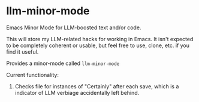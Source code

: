 # llm-minor-mode
Emacs Minor Mode for LLM-boosted text and/or code. 

This will store my LLM-related hacks for working in Emacs. It isn't expected to be completely coherent or usable, but feel free to use, clone, etc. if you find it useful. 

Provides a minor-mode called `llm-minor-mode`

Current functionality:

1. Checks file for instances of "Certainly" after each save, which is a indicator of LLM verbiage accidentally left behind. 
